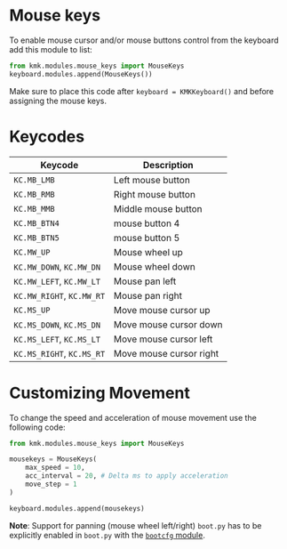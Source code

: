 # Mouse keys

To enable mouse cursor and/or mouse buttons control from the keyboard add this
module to list:

```python
from kmk.modules.mouse_keys import MouseKeys
keyboard.modules.append(MouseKeys())
```

Make sure to place this code after `keyboard = KMKKeyboard()` and before assigning the mouse keys.

# Keycodes

| Keycode                   | Description                          |
|---------------------------|--------------------------------------|
| `KC.MB_LMB`               | Left mouse button                    |
| `KC.MB_RMB`               | Right mouse button                   |
| `KC.MB_MMB`               | Middle mouse button                  |
| `KC.MB_BTN4`              | mouse button 4                       |
| `KC.MB_BTN5`              | mouse button 5                       |
| `KC.MW_UP`                | Mouse wheel up                       |
| `KC.MW_DOWN`, `KC.MW_DN`  | Mouse wheel down                     |
| `KC.MW_LEFT`, `KC.MW_LT`  | Mouse pan left                       |
| `KC.MW_RIGHT`, `KC.MW_RT` | Mouse pan right                      |
| `KC.MS_UP`                | Move mouse cursor up                 |
| `KC.MS_DOWN`, `KC.MS_DN`  | Move mouse cursor down               |
| `KC.MS_LEFT`, `KC.MS_LT`  | Move mouse cursor left               |
| `KC.MS_RIGHT`, `KC.MS_RT` | Move mouse cursor right              |

# Customizing Movement

To change the speed and acceleration of mouse movement use the following code:

```python
from kmk.modules.mouse_keys import MouseKeys

mousekeys = MouseKeys(
    max_speed = 10,
    acc_interval = 20, # Delta ms to apply acceleration
    move_step = 1
)

keyboard.modules.append(mousekeys)
```

**Note**:
Support for panning (mouse wheel left/right) `boot.py` has to be explicitly
enabled in `boot.py` with the [`bootcfg` module](boot.md#panning).
